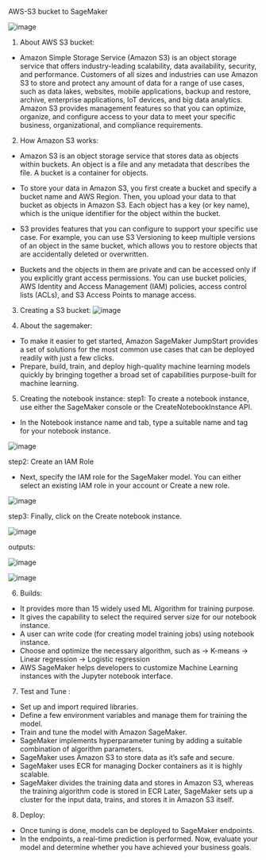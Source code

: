 AWS-S3 bucket to SageMaker

![image](https://user-images.githubusercontent.com/111189874/189472578-dd814e87-f81c-4c32-a9ce-fc2ee2df9f65.png)





1. About AWS S3 bucket:
* Amazon Simple Storage Service (Amazon S3) is an object storage service that offers industry-leading scalability, data availability, security, and performance. Customers of all sizes and industries can use Amazon S3 to store and protect any amount of data for a range of use cases, such as data lakes, websites, mobile applications, backup and restore, archive, enterprise applications, IoT devices, and big data analytics. Amazon S3 provides management features so that you can optimize, organize, and configure access to your data to meet your specific business, organizational, and compliance requirements.

2. How Amazon S3 works:
* Amazon S3 is an object storage service that stores data as objects within buckets. An object is a file and any metadata that describes the file. A bucket is a container for objects.

* To store your data in Amazon S3, you first create a bucket and specify a bucket name and AWS Region. Then, you upload your data to that bucket as objects in Amazon S3. Each object has a key (or key name), which is the unique identifier for the object within the bucket.

* S3 provides features that you can configure to support your specific use case. For example, you can use S3 Versioning to keep multiple versions of an object in the same bucket, which allows you to restore objects that are accidentally deleted or overwritten.

* Buckets and the objects in them are private and can be accessed only if you explicitly grant access permissions. You can use bucket policies, AWS Identity and Access Management (IAM) policies, access control lists (ACLs), and S3 Access Points to manage access.

3. Creating a S3 bucket:
![image](https://user-images.githubusercontent.com/111189874/189471922-facd56f7-c7c8-43c3-b639-34973754f860.png)

4. About the sagemaker:
* To make it easier to get started, Amazon SageMaker JumpStart provides a set of solutions for the most common use cases that can be deployed readily with just a few clicks.
* Prepare, build, train, and deploy high-quality machine learning models quickly by bringing together a broad set of capabilities purpose-built for machine learning.


5. Creating the notebook instance:
 step1: To create a notebook instance, use either the SageMaker console or the CreateNotebookInstance API.
 * In the Notebook instance name and tab, type a suitable name and tag for your notebook instance.
 
 ![image](https://user-images.githubusercontent.com/111189874/189472366-f63e65bf-d8c0-48a7-ab72-9c56f839b1a8.png)

step2: Create an IAM Role
* Next, specify the IAM role for the SageMaker model. You can either select an existing IAM role in your account or Create a new role.

![image](https://user-images.githubusercontent.com/111189874/189472396-d0c51ee3-c015-4eb7-a385-618a3f94ecc4.png)

step3: Finally, click on the Create notebook instance.

![image](https://user-images.githubusercontent.com/111189874/189472427-2073be60-2021-4835-9c69-dc74cc89fbd1.png)


outputs:

![image](https://user-images.githubusercontent.com/111189874/189472460-d39e7137-6486-4800-9f82-afbfd5fbdc97.png)





![image](https://user-images.githubusercontent.com/111189874/189472112-7f06eb0b-5e1b-447f-a111-32fed8073bed.png)



6. Builds:
* It provides more than 15 widely used ML Algorithm for training purpose.
* It gives the capability to select the required server size for our notebook instance.
* A user can write code (for creating model training jobs) using notebook instance.
* Choose and optimize the necessary algorithm, such as
-> K-means
-> Linear regression
-> Logistic regression
* AWS SageMaker helps developers to customize Machine Learning instances with the Jupyter notebook interface.

7. Test and Tune :
* Set up and import required libraries.
* Define a few environment variables and manage them for training the model.
* Train and tune the model with Amazon SageMaker.
* SageMaker implements hyperparameter tuning by adding a suitable combination of algorithm parameters.
* SageMaker uses Amazon S3 to store data as it’s safe and secure.
* SageMaker uses ECR for managing Docker containers as it is highly scalable.
* SageMaker divides the training data and stores in Amazon S3, whereas the training algorithm code is stored in ECR
 Later, SageMaker sets up a cluster for the input data, trains, and stores it in Amazon S3 itself.
 
 8. Deploy:
* Once tuning is done, models can be deployed to SageMaker endpoints.
* In the endpoints, a real-time prediction is performed.
 Now, evaluate your model and determine whether you have achieved your business goals.
 
 




















